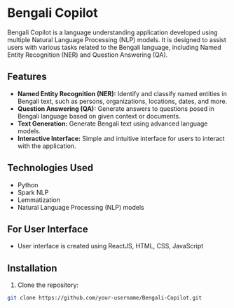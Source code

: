 # Bengali Copilot

Bengali Copilot is a language understanding application developed using multiple Natural Language Processing (NLP) models. It is designed to assist users with various tasks related to the Bengali language, including Named Entity Recognition (NER) and Question Answering (QA).

## Features

- **Named Entity Recognition (NER):** Identify and classify named entities in Bengali text, such as persons, organizations, locations, dates, and more.
- **Question Answering (QA):** Generate answers to questions posed in Bengali language based on given context or documents.
- **Text Generation:** Generate Bengali text using advanced language models.
- **Interactive Interface:** Simple and intuitive interface for users to interact with the application.

## Technologies Used

- Python
- Spark NLP
- Lemmatization
- Natural Language Processing (NLP) models

## For User Interface
- User interface is created using ReactJS, HTML, CSS, JavaScript

## Installation

1. Clone the repository:

```bash
git clone https://github.com/your-username/Bengali-Copilot.git

